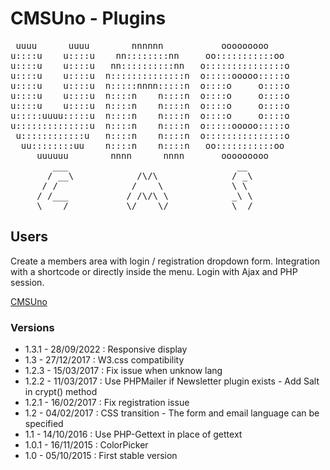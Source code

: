 CMSUno - Plugins
================

<pre>
 uuuu      uuuu        nnnnnn           ooooooooo
u::::u    u::::u    nn::::::::nn     oo:::::::::::oo
u::::u    u::::u   nn::::::::::nn   o:::::::::::::::o
u::::u    u::::u  n::::::::::::::n  o:::::ooooo:::::o
u::::u    u::::u  n:::::nnnn:::::n  o::::o     o::::o
u::::u    u::::u  n::::n    n::::n  o::::o     o::::o
u::::u    u::::u  n::::n    n::::n  o::::o     o::::o
u:::::uuuu:::::u  n::::n    n::::n  o::::o     o::::o
u::::::::::::::u  n::::n    n::::n  o:::::ooooo:::::o
 u::::::::::::u   n::::n    n::::n  o:::::::::::::::o
  uu::::::::uu    n::::n    n::::n   oo:::::::::::oo
     uuuuuu        nnnn      nnnn       ooooooooo
        ___                                __
       / __\            /\/\              / _\
      / /              /    \             \ \
     / /___           / /\/\ \            _\ \
     \____/           \/    \/            \__/
</pre>

## Users ##

Create a members area with login / registration dropdown form.
Integration with a shortcode or directly inside the menu.
Login with Ajax and PHP session.

[CMSUno](https://github.com/boiteasite/cmsuno)

### Versions ###

* 1.3.1 - 28/09/2022 : Responsive display
* 1.3 - 27/12/2017 : W3.css compatibility
* 1.2.3 - 15/03/2017 : Fix issue when unknow lang
* 1.2.2 - 11/03/2017 : Use PHPMailer if Newsletter plugin exists - Add Salt in crypt() method
* 1.2.1 - 16/02/2017 : Fix registration issue
* 1.2 - 04/02/2017 : CSS transition - The form and email language can be specified
* 1.1 - 14/10/2016 : Use PHP-Gettext in place of gettext
* 1.0.1 - 16/11/2015 : ColorPicker
* 1.0 - 05/10/2015 : First stable version
